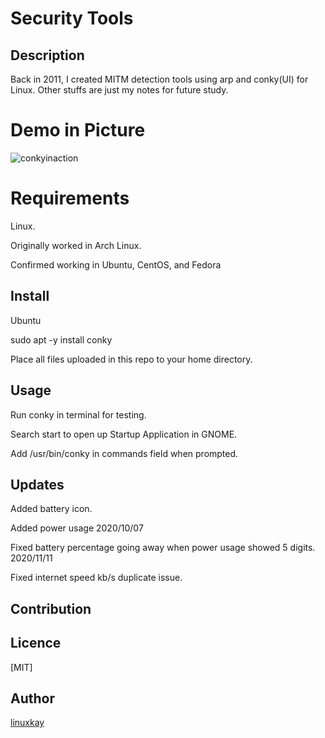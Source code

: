 # Security Tools 

## Description
Back in 2011, I created MITM detection tools using arp and conky(UI) for Linux. Other stuffs are just my notes for future study.

# Demo in Picture
![conkyinaction](https://raw.githubusercontent.com/wiki/linuxkay/Security_tools/images/conky_screenshot.jpeg)

# Requirements

Linux.

Originally worked in Arch Linux.

Confirmed working in Ubuntu, CentOS, and Fedora  

## Install

Ubuntu

sudo apt -y install conky

Place all files uploaded in this repo to your home directory.

## Usage

Run conky in terminal for testing.

Search start to open up Startup Application in GNOME.

Add /usr/bin/conky in commands field when prompted.

## Updates

Added battery icon.

Added power usage 2020/10/07

Fixed battery percentage going away when power usage showed 5 digits. 2020/11/11

Fixed internet speed kb/s duplicate issue.

## Contribution

## Licence
[MIT]

## Author

[linuxkay](https://github.com/linuxkay)
